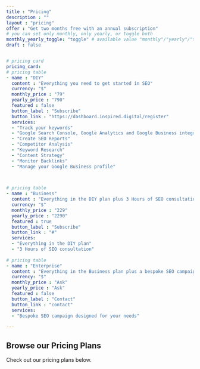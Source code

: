 ```yaml
---
title : "Pricing"
description : ""
layout : "pricing"
offer : "Get two months free with an annual subscription"
# you can set only monthly, only yearly, or toggle both
monthly_yearly_toggle: "toggle" # available value "monthly"/"yearly"/"toggle"
draft : false


# pricing card
pricing_card:
# pricing table
- name : "DIY"
  content : "Everything you need to get started in SEO"
  currency: "$"
  monthly_price : "79"
  yearly_price : "790"
  featured : false
  button_label : "Subscribe"
  button_link : "https://dashboard.inspired.digital/register"
  services:
  - "Track your keywords"
  - "Google Search Console, Google Analytics and Google Business integration"
  - "Create SEO Reports"
  - "Competitor Analysis"
  - "Keyword Research"
  - "Content Strategy"
  - "Monitor Backlinks"
  - "Manage your Google Business profile"


  
# pricing table
- name : "Business"
  content : "Everything in the DIY plan plus 3 Hours of SEO consultation per month"
  currency: "$"
  monthly_price : "229"
  yearly_price : "2290"
  featured : true
  button_label : "Subscribe"
  button_link : "#"
  services:
  - "Everything in the DIY plan"
  - "3 Hours of SEO consultation"
  
# pricing table
- name : "Enterprise"
  content : "Everything in the Business plan plus a bespoke SEO campaign"
  currency: "$"
  monthly_price : "Ask"
  yearly_price : "Ask"
  featured : false
  button_label : "Contact"
  button_link : "contact"
  services:
  - "Bespoke SEO campaign designed for your needs"
  
---
```


## Browse our **Pricing Plans**
Check out our pricing plans below.